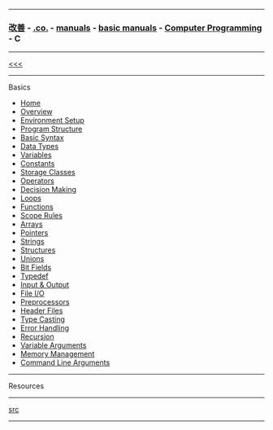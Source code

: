 
---

### [改善](https://github.com/ttltrk/0C/blob/master/README.MD) - [.co.](https://github.com/ttltrk/PRG/blob/master/CODING.MD) - [manuals](https://github.com/ttltrk/PRG/blob/master/MAN.MD) - [basic manuals](https://github.com/ttltrk/PRG/blob/master/MANUALS.MD) - [Computer Programming](https://github.com/ttltrk/PRG/blob/master/C/DOC/CP/CP.MD) - C

---

[<<<](https://github.com/ttltrk/PRG/blob/master/C/DOC/CP/CP.MD)

---

Basics

* <a href="https://github.com/ttltrk/PRG/blob/master/C/DOC/BCM/01/HOME.MD">Home</a>
* <a href="">Overview</a>
* <a href="">Environment Setup</a>
* <a href="">Program Structure</a>
* <a href="">Basic Syntax</a>
* <a href="">Data Types</a>
* <a href="">Variables</a>
* <a href="">Constants</a>
* <a href="">Storage Classes</a>
* <a href="">Operators</a>
* <a href="">Decision Making</a>
* <a href="">Loops</a>
* <a href="">Functions</a>
* <a href="">Scope Rules</a>
* <a href="">Arrays</a>
* <a href="">Pointers</a>
* <a href="">Strings</a>
* <a href="">Structures</a>
* <a href="">Unions</a>
* <a href="">Bit Fields</a>
* <a href="">Typedef</a>
* <a href="">Input & Output</a>
* <a href="">File I/O</a>
* <a href="">Preprocessors</a>
* <a href="">Header Files</a>
* <a href="">Type Casting</a>
* <a href="">Error Handling</a>
* <a href="">Recursion</a>
* <a href="">Variable Arguments</a>
* <a href="">Memory Management</a>
* <a href="">Command Line Arguments</a>

---

Resources

---

[src](https://www.tutorialspoint.com/cprogramming/index.htm)

---
